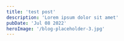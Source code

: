 ```yaml
---
title: 'test post'
description: 'Lorem ipsum dolor sit amet'
pubDate: 'Jul 08 2022'
heroImage: '/blog-placeholder-3.jpg'
---
```



